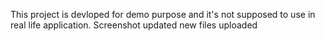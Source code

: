 This project is devloped for demo purpose and it's not supposed to use in real life application.
Screenshot updated
new files uploaded
